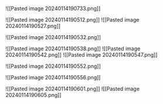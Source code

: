![[Pasted image 20240114190733.png]]

![[Pasted image 20240114190512.png]]
![[Pasted image 20240114190527.png]]

![[Pasted image 20240114190532.png]]

![[Pasted image 20240114190538.png]]
![[Pasted image 20240114190542.png]]
![[Pasted image 20240114190547.png]]

![[Pasted image 20240114190552.png]]

![[Pasted image 20240114190556.png]]

![[Pasted image 20240114190601.png]]
![[Pasted image 20240114190605.png]]